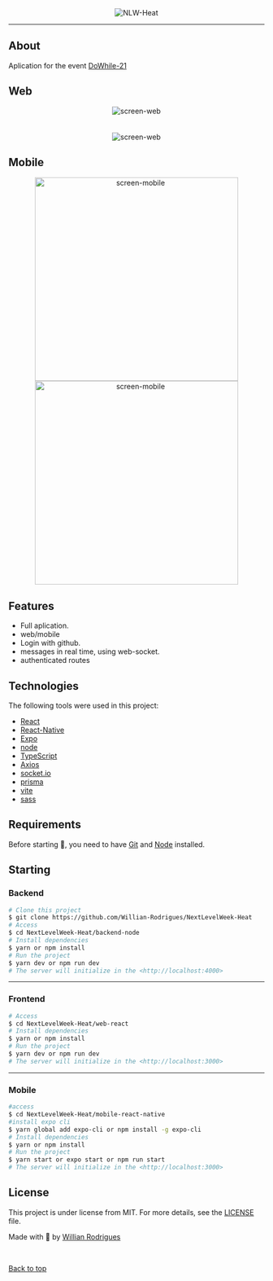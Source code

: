 <div align="center" id="top"> 
  <img src="https://github.com/Willian-Rodrigues/NextLevelWeek-Heat/blob/master/web-react/src/assets/logo.svg" alt="NLW-Heat" />
</div>

<hr/>

## About

Aplication for the event [DoWhile-21](https://dowhile.io/inscricao)

## Web

<div align="center" id="top"> 
  <img src="https://github.com/Willian-Rodrigues/NextLevelWeek-Heat/blob/master/web-react/src/assets/screen-web.png" alt="screen-web" />
</div>
<br/>
<br/>
<div align="center" id="top"> 
  <img src="https://github.com/Willian-Rodrigues/NextLevelWeek-Heat/blob/master/web-react/src/assets/screen-web1.png" alt="screen-web" />
</div>

## Mobile

<div align="center" id="top"> 
  <img src="https://github.com/Willian-Rodrigues/NextLevelWeek-Heat/blob/master/mobile-react-native/assets/screen.png" height="400px" alt="screen-mobile" />
  <img src="https://github.com/Willian-Rodrigues/NextLevelWeek-Heat/blob/master/mobile-react-native/assets/screen1.png" height="400px" alt="screen-mobile" />
</div>

## Features

- Full aplication.
- web/mobile
- Login with github.
- messages in real time, using web-socket.
- authenticated routes

## Technologies

The following tools were used in this project:

- [React](https://pt-br.reactjs.org/)
- [React-Native](https://reactnative.dev/)
- [Expo](https://expo.dev/)
- [node](https://nodejs.org/en/)
- [TypeScript](https://www.typescriptlang.org/)
- [Axios](https://github.com/axios/axios)
- [socket.io](https://socket.io/)
- [prisma](https://www.prisma.io/)
- [vite](https://vitejs.dev/)
- [sass](https://sass-lang.com/)

## Requirements

Before starting 🏁, you need to have [Git](https://git-scm.com) and [Node](https://nodejs.org/en/) installed.

## Starting

### Backend

```bash
# Clone this project
$ git clone https://github.com/Willian-Rodrigues/NextLevelWeek-Heat
# Access
$ cd NextLevelWeek-Heat/backend-node
# Install dependencies
$ yarn or npm install
# Run the project
$ yarn dev or npm run dev
# The server will initialize in the <http://localhost:4000>
```

<hr/>

### Frontend

```bash
# Access
$ cd NextLevelWeek-Heat/web-react
# Install dependencies
$ yarn or npm install
# Run the project
$ yarn dev or npm run dev
# The server will initialize in the <http://localhost:3000>
```

<hr/>

### Mobile

```bash
#access
$ cd NextLevelWeek-Heat/mobile-react-native
#install expo cli
$ yarn global add expo-cli or npm install -g expo-cli
# Install dependencies
$ yarn or npm install
# Run the project
$ yarn start or expo start or npm run start
# The server will initialize in the <http://localhost:3000>
```

## License

This project is under license from MIT. For more details, see the [LICENSE](LICENSE.md) file.

Made with 💜 by <a href="https://github.com/Willian-Rodrigues" target="_blank">Willian Rodrigues</a>

&#xa0;

<a href="#top">Back to top</a>
